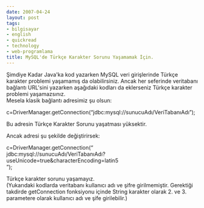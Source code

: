 ```yaml
---
date: 2007-04-24
layout: post
tags:
- bilgisayar
- english
- quickread
- technology
- web-programlama
title: MySQL'de Türkçe Karakter Sorunu Yaşamamak İçin.
---
```


Şimdiye Kadar Java'ka kod yazarken MySQL veri girişlerinde Türkçe karakter problemi yaşamamış da olabilirsiniz. Ancak her seferinde veritabanı bağlantı URL'sini yazarken aşağıdaki kodları da eklerseniz Türkçe karakter problemi yaşamazsınız.  
Mesela klasik bağlantı adresimiz şu olsun:  
  
c=DriverManager.getConnection(“jdbc:mysql://sunucuAdı/VeriTabanıAdı”);  
  
Bu adresin Türkçe Karakter Sorunu yaşatması yüksektir.  
  
Ancak adresi şu şekilde değiştirirsek:  
  
c=DriverManager.getConnection(“  
jdbc:mysql://sunucuAdı/VeriTabanıAdı?useUnicode=true&characterEncoding=latin5  
”);  
  
Türkçe karakter sorunu yaşamayız.  
(Yukarıdaki kodlarda veritabanı kullanıcı adı ve şifre girilmemiştir. Gerektiği takdirde getConnection fonksiyonu içinde String karakter olarak 2. ve 3. parametere olarak kullanıcı adı ve şife girilebilir.)
